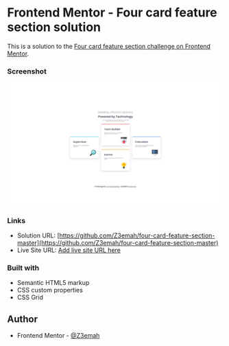 # Frontend Mentor - Four card feature section solution

This is a solution to the [Four card feature section challenge on Frontend Mentor](https://www.frontendmentor.io/challenges/four-card-feature-section-weK1eFYK).


### Screenshot

![](images/Screenshot.png)


### Links

- Solution URL: [https://github.com/Z3emah/four-card-feature-section-master](https://github.com/Z3emah/four-card-feature-section-master)
- Live Site URL: [Add live site URL here](https://your-live-site-url.com)


### Built with

- Semantic HTML5 markup
- CSS custom properties
- CSS Grid

## Author

- Frontend Mentor - [@Z3emah](https://www.frontendmentor.io/profile/Z3emah)
